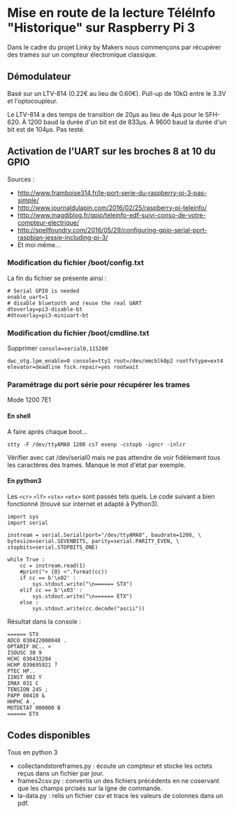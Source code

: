 # Mise en route de la lecture TéléInfo "Historique" sur Raspberry Pi 3


Dans le cadre du projet Linky by Makers nous commençons par récupérer des trames sur un compteur
électronique classique.

## Démodulateur
Basé sur un LTV-814 (0.22€ au lieu de 0.60€).
Pull-up de 10kΩ entre le 3.3V et l'optocoupleur.

Le LTV-814 a des temps de transition de 20µs au lieu de 4µs pour le SFH-620. À 1200 baud la durée d'un bit est de 833µs. À 9600 baud la durée d'un bit est de 104µs. Pas testé.


## Activation de l'UART sur les broches 8 at 10 du GPIO

Sources :
- http://www.framboise314.fr/le-port-serie-du-raspberry-pi-3-pas-simple/
- http://www.journaldulapin.com/2016/02/25/raspberry-pi-teleinfo/
- http://www.magdiblog.fr/gpio/teleinfo-edf-suivi-conso-de-votre-compteur-electrique/
- http://spellfoundry.com/2016/05/29/configuring-gpio-serial-port-raspbian-jessie-including-pi-3/
- Et moi même...



### Modification du fichier /boot/config.txt
La fin du fichier se présente ainsi :

    # Serial GPIO is needed
    enable_uart=1
    # disable bluetooth and reuse the real UART
    dtoverlay=pi3-disable-bt
    #dtoverlay=pi3-miniuart-bt

### Modification du fichier /boot/cmdline.txt
Supprimer `console=serial0,115200`

    dwc_otg.lpm_enable=0 console=tty1 root=/dev/mmcblk0p2 rootfstype=ext4 elevator=deadline fsck.repair=yes rootwait

### Paramétrage du port série pour récupérer les trames
Mode 1200 7E1

#### En shell
A faire après chaque boot...

    stty -F /dev/ttyAMA0 1200 cs7 evenp -cstopb -igncr -inlcr

Vérifier avec cat /dev/serial0 mais ne pas attendre de voir fidèlement tous les caractères des trames. Manque le mot d'état par exemple.

#### En python3
Les `<cr>` `<lf>` `<stx>` `<etx>` sont passés tels quels. Le code suivant a bien fonctionné (trouvé sur internet et adapté à Python3).


    import sys
    import serial

    instream = serial.Serial(port="/dev/ttyAMA0", baudrate=1200, \
    bytesize=serial.SEVENBITS, parity=serial.PARITY_EVEN, \
    stopbits=serial.STOPBITS_ONE)

    while True :
        cc = instream.read(1)
        #print("> {0} <".format(cc))
        if cc == b'\x02' :
            sys.stdout.write("\n====== STX")
        elif cc == b'\x03' :
            sys.stdout.write("\n====== ETX")
        else :
            sys.stdout.write(cc.decode("ascii"))


Résultat dans la console :

    ====== STX
    ADCO 030422000048 .
    OPTARIF HC.. <
    ISOUSC 30 9
    HCHC 036433204 _
    HCHP 039695921 ?
    PTEC HP..
    IINST 002 Y
    IMAX 031 C
    TENSION 245 ;
    PAPP 00410 &
    HHPHC A ,
    MOTDETAT 000000 B
    ====== ETX


## Codes disponibles
Tous en python 3

* collectandstoreframes.py : écoute un compteur et stocke les octets reçus dans un fichier par jour.
* frames2csv.py : convertis un des fichiers précédents en ne coservant que les champs prcisés sur la lgne de commande.
* la-data.py : relis un fichier csv et trace les valeurs de colonnes dans un pdf.
